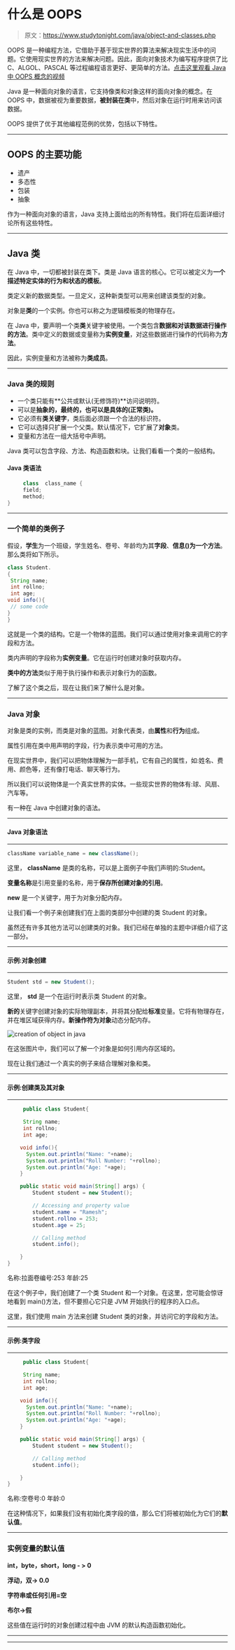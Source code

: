 # 什么是 OOPS

> 原文：<https://www.studytonight.com/java/object-and-classes.php>

OOPS 是一种编程方法，它借助于基于现实世界的算法来解决现实生活中的问题。它使用现实世界的方法来解决问题。因此，面向对象技术为编写程序提供了比 C、ALGOL、PASCAL 等过程编程语言更好、更简单的方法。[点击这里观看 Java 中 OOPS 概念的视频](https://www.youtube.com/watch?v=xoL6WvCARJY)

Java 是一种面向对象的语言，它支持像类和对象这样的面向对象的概念。在 OOPS 中，数据被视为重要数据，**被封装在类**中，然后对象在运行时用来访问该数据。

OOPS 提供了优于其他编程范例的优势，包括以下特性。

* * *

## OOPS 的主要功能

*   遗产
*   多态性
*   包装
*   抽象

作为一种面向对象的语言，Java 支持上面给出的所有特性。我们将在后面详细讨论所有这些特性。

* * *

## Java 类

在 Java 中，一切都被封装在类下。类是 Java 语言的核心。它可以被定义为**一个描述特定实体的行为和状态的模板**。

类定义新的数据类型。一旦定义，这种新类型可以用来创建该类型的对象。

对象是**类**的一个实例。你也可以称之为逻辑模板类的物理存在。

在 Java 中，要声明一个类**类**关键字被使用。一个类包含**数据和对该数据进行操作的方法**。类中定义的数据或变量称为**实例变量**，对这些数据进行操作的代码称为**方法**。

因此，实例变量和方法被称为**类成员**。

* * *

### Java 类的规则

*   一个类只能有**公共或默认(无修饰符)**访问说明符。
*   可以是**抽象的，最终的，也可以是具体的(正常类)。**
*   它必须有**类关键字**，类后面必须跟一个合法的标识符。
*   它可以选择只扩展一个父类。默认情况下，它扩展了**对象**类。
*   变量和方法在一组大括号中声明。

Java 类可以包含字段、方法、构造函数和块。让我们看看一个类的一般结构。

#### Java 类语法

```java
	 class  class_name {
     field;
     method;
} 

```

* * *

### 一个简单的类例子

假设，**学生**为一个班级，学生姓名、卷号、年龄均为其**字段**、**信息()**为一个**方法**。那么类将如下所示。

```java
class Student.
{
 String name;
 int rollno;
 int age;
void info(){
 // some code
}
} 
```

这就是一个类的结构。它是一个物体的蓝图。我们可以通过使用对象来调用它的字段和方法。

类内声明的字段称为**实例变量**。它在运行时创建对象时获取内存。

**类中的方法**类似于用于执行操作和表示对象行为的函数。

了解了这个类之后，现在让我们来了解什么是对象。

* * *

### Java 对象

对象是类的实例，而类是对象的蓝图。对象代表类，由**属性**和**行为**组成。

属性引用在类中用声明的字段，行为表示类中可用的方法。

在现实世界中，我们可以把物体理解为一部手机，它有自己的属性，如:姓名、费用、颜色等，还有像打电话、聊天等行为。

所以我们可以说物体是一个真实世界的实体。一些现实世界的物体有:球、风扇、汽车等。

有一种在 Java 中创建对象的语法。

* * *

#### **Java 对象语法**

* * *

```java
className variable_name = new className();
```

这里， **className** 是类的名称，可以是上面例子中我们声明的:Student。

**变量名称**是引用变量的名称，用于**保存所创建对象的引用**。

**new** 是一个关键字，用于为对象分配内存。

让我们看一个例子来创建我们在上面的类部分中创建的类 Student 的对象。

虽然还有许多其他方法可以创建类的对象。我们已经在单独的主题中详细介绍了这一部分。

* * *

#### **示例:对象创建**

* * *

```java
Student std = new Student();
```

这里， **std** 是一个在运行时表示类 Student 的对象。

**新的**关键字创建对象的实际物理副本，并将其分配给**标准**变量。它将有物理存在，并在堆区域获得内存。**新操作符为对象**动态分配内存。

![creation of object in java](img/3bc7ec4728c67bbf0f9c79ce39b515b9.png)

在这张图片中，我们可以了解一个对象是如何引用内存区域的。

现在让我们通过一个真实的例子来结合理解对象和类。

* * *

#### **示例:创建类及其对象**

* * *

```java
	 public class Student{      

	 String name;
	 int rollno;
	 int age;

	void info(){
	  System.out.println("Name: "+name);
	  System.out.println("Roll Number: "+rollno);
	  System.out.println("Age: "+age);
	}  

	public static void main(String[] args) {
		Student student = new Student();

		// Accessing and property value
		student.name = "Ramesh";
		student.rollno = 253;
		student.age = 25;

		// Calling method
		student.info();

	}
} 

```

名称:拉面卷编号:253 年龄:25

在这个例子中，我们创建了一个类 Student 和一个对象。在这里，您可能会惊讶地看到 main()方法，但不要担心它只是 JVM 开始执行的程序的入口点。

这里，我们使用 main 方法来创建 Student 类的对象，并访问它的字段和方法。

* * *

#### **示例:类字段**

* * *

```java
	 public class Student{      

	 String name;
	 int rollno;
	 int age;

	void info(){
	  System.out.println("Name: "+name);
	  System.out.println("Roll Number: "+rollno);
	  System.out.println("Age: "+age);
	}  

	public static void main(String[] args) {
		Student student = new Student();

		// Calling method
		student.info();

	}
} 

```

名称:空卷号:0 年龄:0

在这种情况下，如果我们没有初始化类字段的值，那么它们将被初始化为它们的**默认值**。

* * *

### 实例变量的默认值

**int，byte，short，long - > 0**

**浮动，双→ 0.0**

**字符串或任何引用=空**

**布尔→假**

这些值在运行时的对象创建过程中由 JVM 的默认构造函数初始化。

* * *

* * *